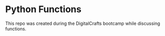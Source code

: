 # Python Functions

This repo was created during the DigitalCrafts bootcamp while discussing functions.
